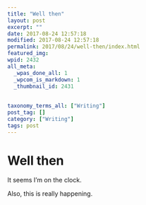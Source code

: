 ```yaml
---
title: "Well then"
layout: post
excerpt: ""
date: 2017-08-24 12:57:18
modified: 2017-08-24 12:57:18
permalink: 2017/08/24/well-then/index.html
featured_img: 
wpid: 2432
all_meta: 
  _wpas_done_all: 1
  _wpcom_is_markdown: 1
  _thumbnail_id: 2431
  
  
taxonomy_terms_all: ["Writing"]
post_tag: []
category: ["Writing"]
tags: post
---
```


# Well then

It seems I’m on the clock.

Also, this is really happening.